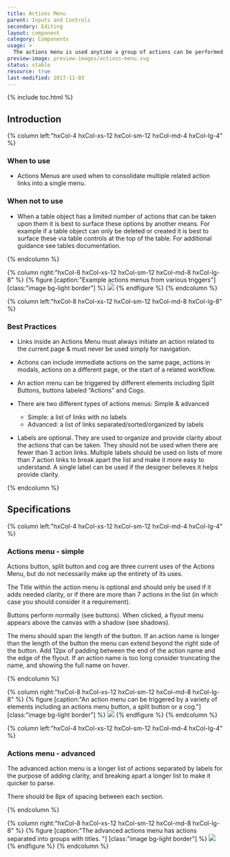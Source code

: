 ```yaml
---
title: Actions Menu
parent: Inputs and Controls
secondary: Editing
layout: component
category: Components
usage: >
  The actions menu is used anytime a group of actions can be performed on a specific object on the current page or the current page. By grouping these actions within the actions menu, it allows users to have a single location to trigger multiple types of actions.
preview-image: preview-images/actions-menu.svg
status: stable
resource: true
last-modified: 2017-11-03
---
```


{% include toc.html %}

## Introduction

<div class="hxRow">
{% column left:"hxCol-4 hxCol-xs-12 hxCol-sm-12 hxCol-md-4 hxCol-lg-4" %}

### When to use

- Actions Menus are used when to consolidate multiple related action links into a single menu. 

### When not to use

- When a table object has a limited number of actions that can be taken upon them it is best to surface these options by another means. For example if a table object can only be deleted or created it is best to surface these via table controls at the top of the table. For additional guidance see tables documentation.

{% endcolumn %}

{% column right:"hxCol-8 hxCol-xs-12 hxCol-sm-12 hxCol-md-8 hxCol-lg-8" %}
{% figure [caption:"Example actions menus from various triggers"] [class:"image bg-light border"] %}
![]({{site.url}}/assets/images/components/inputs-and-controls/actions-menu/actions-menu-hero.svg)
{% endfigure %}
{% endcolumn %}

</div>

<div class="hxRow">

{% column left:"hxCol-8 hxCol-xs-12 hxCol-sm-12 hxCol-md-8 hxCol-lg-8" %}
### Best Practices
- Links inside an Actions Menu must always initiate an action related to the current page & must never be used simply for navigation. 
- Actions can include immediate actions on the same page, actions in modals, actions on a different page, or the start of a related workflow.
- An action menu can be triggered by different elements including Split Buttons, buttons labeled “Actions” and Cogs.
- There are two different types of actions menus: Simple & advanced

  - Simple: a list of links with no labels  
  - Advanced: a list of links separated/sorted/organized by labels
  
- Labels are optional. They are used to organize and provide clarity about the actions that can be taken. They should not be used when there are fewer than 3 action links. Multiple labels should be used on lists of more than 7 action links to break apart the list and make it more easy to understand. A single label can be used if the designer believes it helps provide clarity. 


{% endcolumn %}

</div>

## Specifications
<div class="hxRow">

{% column left:"hxCol-4 hxCol-xs-12 hxCol-sm-12 hxCol-md-4 hxCol-lg-4" %}
### Actions menu - simple

Actions button, split button and cog are three current uses of the Actions Menu, but do not necessarily make up the entirety of its uses.

The Title within the action menu is optional and should only be used if it adds needed clarity, or if there are more than 7 actions in the list (in which case you should consider it a requirement).

Buttons perform normally (see buttons). When clicked, a flyout menu appears above the canvas with a shadow (see shadows).

The menu should span the length of the button. If an action name is longer than the length of the button the menu can extend beyond the right side of the button. Add 12px of padding between the end of the action name and the edge of the flyout. If an action name is too long consider truncating the name, and showing the full name on hover.

{% endcolumn %}

{% column right:"hxCol-8 hxCol-xs-12 hxCol-sm-12 hxCol-md-8 hxCol-lg-8" %}
{% figure [caption:"An action menu can be triggered by a variety of elements including an actions menu button, a split button or a cog."] [class:"image bg-light border"] %}
![]({{site.url}}/assets/images/components/inputs-and-controls/actions-menu/actions-menu-simple.svg)
{% endfigure %}
{% endcolumn %}
  
</div>

<div class="hxRow">

{% column left:"hxCol-4 hxCol-xs-12 hxCol-sm-12 hxCol-md-4 hxCol-lg-4" %}
### Actions menu - advanced

The advanced action menu is a longer list of actions separated by labels for the purpose of adding clarity, and breaking apart a longer list to make it quicker to parse.

There should be 8px of spacing between each section.

{% endcolumn %}

{% column right:"hxCol-8 hxCol-xs-12 hxCol-sm-12 hxCol-md-8 hxCol-lg-8" %}
{% figure [caption:"The advanced actions menu has actions separated into groups with titles. "] [class:"image bg-light border"] %}
![]({{site.url}}/assets/images/components/inputs-and-controls/actions-menu/actions-menu-advanced.svg)
{% endfigure %}
{% endcolumn %}
  
</div>
